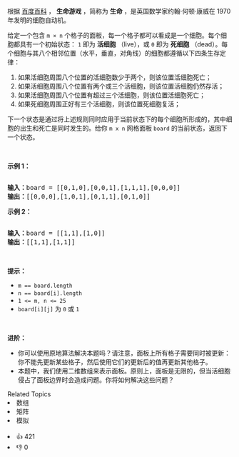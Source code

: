 <p>根据&nbsp;<a href="https://baike.baidu.com/item/%E7%94%9F%E5%91%BD%E6%B8%B8%E6%88%8F/2926434?fr=aladdin" target="_blank">百度百科</a>&nbsp;，&nbsp;<strong>生命游戏</strong>&nbsp;，简称为 <strong>生命</strong> ，是英国数学家约翰·何顿·康威在 1970 年发明的细胞自动机。</p>

<p>给定一个包含 <code>m × n</code>&nbsp;个格子的面板，每一个格子都可以看成是一个细胞。每个细胞都具有一个初始状态： <code>1</code> 即为 <strong>活细胞</strong> （live），或 <code>0</code> 即为 <strong>死细胞</strong> （dead）。每个细胞与其八个相邻位置（水平，垂直，对角线）的细胞都遵循以下四条生存定律：</p>

<ol>
	<li>如果活细胞周围八个位置的活细胞数少于两个，则该位置活细胞死亡；</li>
	<li>如果活细胞周围八个位置有两个或三个活细胞，则该位置活细胞仍然存活；</li>
	<li>如果活细胞周围八个位置有超过三个活细胞，则该位置活细胞死亡；</li>
	<li>如果死细胞周围正好有三个活细胞，则该位置死细胞复活；</li>
</ol>

<p>下一个状态是通过将上述规则同时应用于当前状态下的每个细胞所形成的，其中细胞的出生和死亡是同时发生的。给你 <code>m x n</code> 网格面板 <code>board</code> 的当前状态，返回下一个状态。</p>

<p>&nbsp;</p>

<p><strong>示例 1：</strong></p>
<img alt="" src="https://assets.leetcode.com/uploads/2020/12/26/grid1.jpg" />
<pre>
<strong>输入：</strong>board = [[0,1,0],[0,0,1],[1,1,1],[0,0,0]]
<strong>输出：</strong>[[0,0,0],[1,0,1],[0,1,1],[0,1,0]]
</pre>

<p><strong>示例 2：</strong></p>
<img alt="" src="https://assets.leetcode.com/uploads/2020/12/26/grid2.jpg" />
<pre>
<strong>输入：</strong>board = [[1,1],[1,0]]
<strong>输出：</strong>[[1,1],[1,1]]
</pre>

<p>&nbsp;</p>

<p><strong>提示：</strong></p>

<ul>
	<li><code>m == board.length</code></li>
	<li><code>n == board[i].length</code></li>
	<li><code>1 &lt;= m, n &lt;= 25</code></li>
	<li><code>board[i][j]</code> 为 <code>0</code> 或 <code>1</code></li>
</ul>

<p>&nbsp;</p>

<p><strong>进阶：</strong></p>

<ul>
	<li>你可以使用原地算法解决本题吗？请注意，面板上所有格子需要同时被更新：你不能先更新某些格子，然后使用它们的更新后的值再更新其他格子。</li>
	<li>本题中，我们使用二维数组来表示面板。原则上，面板是无限的，但当活细胞侵占了面板边界时会造成问题。你将如何解决这些问题？</li>
</ul>
<div><div>Related Topics</div><div><li>数组</li><li>矩阵</li><li>模拟</li></div></div><br><div><li>👍 421</li><li>👎 0</li></div>